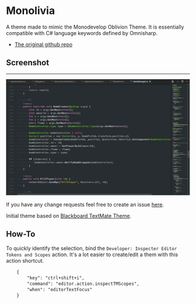 # Monolivia

A theme made to mimic the Monodevelop Oblivion Theme.
It is essentially compatible with C# language keywords defined by Omnisharp. 

* [The original github repo](https://github.com/yann-papouin/vscode-monolivia-theme)

## Screenshot
---
![Dark Theme](https://raw.githubusercontent.com/yann-papouin/vscode-monolivia-theme/master/media/monolivia.png)

If you have any change requests feel free to create an issue [here](https://github.com/yann-papouin/vscode-monolivia-theme/issues).

Initial theme based on [Blackboard TextMate Theme](http://colorsublime.com/theme/Blackboard).

## How-To

To quickly identify the selection, bind the `Developer: Inspecter Editor Tokens and Scopes` action. It's a lot easier to create/edit a them with this
action shortcut.

```
    {
        "key": "ctrl+shift+i",
        "command": "editor.action.inspectTMScopes",
        "when": "editorTextFocus"
    }
```